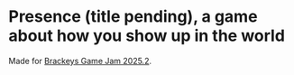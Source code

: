 # Presence (title pending), a game about how you show up in the world

Made for [Brackeys Game Jam 2025.2](https://itch.io/jam/brackeys-14).


